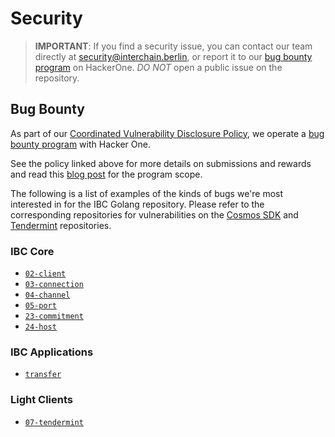 # Security

> **IMPORTANT**: If you find a security issue, you can contact our team directly at
security@interchain.berlin, or report it to our [bug bounty program](https://hackerone.com/cosmos) on HackerOne. *DO NOT* open a public issue on the repository.

## Bug Bounty

As part of our [Coordinated Vulnerability Disclosure Policy](https://tendermint.com/security), we operate a
[bug bounty program](https://hackerone.com/cosmos) with Hacker One.

See the policy linked above for more details on submissions and rewards and read
this [blog post](https://blog.cosmos.network/bug-bounty-program-for-tendermint-cosmos-833c67693586) for the program scope.

The following is a list of examples of the kinds of bugs we're most interested
in for the IBC Golang repository. Please refer to the corresponding repositories for vulnerabilities on the [Cosmos SDK]((https://github.com/cosmos/cosmos-sdk/blob/master/SECURITY.md)) and [Tendermint](https://github.com/tendermint/tendermint/blob/master/SECURITY.md) repositories.

### IBC Core

- [`02-client`](https://github.com/cosmos/ibc-go/tree/modules/core/02-client)
- [`03-connection`](https://github.com/cosmos/ibc-go/tree/modules/core/03-connection)
- [`04-channel`](https://github.com/cosmos/ibc-go/tree/modules/core/04-channel)
- [`05-port`](https://github.com/cosmos/ibc-go/tree/modules/core/05-port)
- [`23-commitment`](https://github.com/cosmos/ibc-go/tree/modules/core/23-commitment)
- [`24-host`](https://github.com/cosmos/ibc-go/tree/modules/core/24-host)

### IBC Applications

- [`transfer`](https://github.com/cosmos/ibc-go/tree/modules/apps/transfer)

### Light Clients

- [`07-tendermint`](https://github.com/cosmos/ibc-go/tree/modules/light-clients/07-tendermint)

